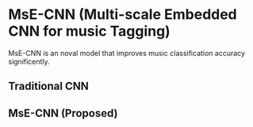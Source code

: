 # MsE-CNN (Multi-scale Embedded CNN for music Tagging)
MsE-CNN is an noval model that improves music classification accuracy significently. 

## Traditional CNN



## MsE-CNN (Proposed)
[](https://github.com/nimahamidi/Music-tagging-with-multi-scale-embedded-CNN/blob/master/Architecture.jpg)
